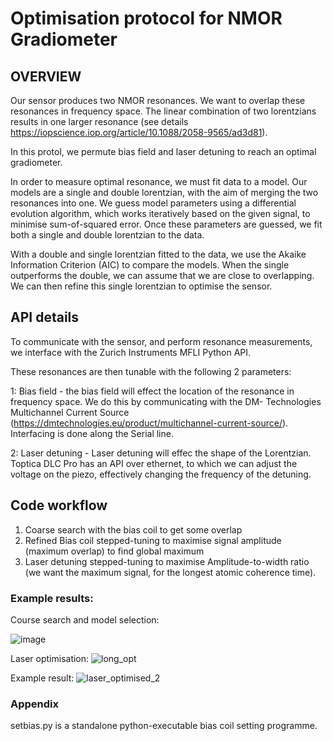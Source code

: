 # Optimisation protocol for NMOR Gradiometer

## OVERVIEW

Our sensor produces two NMOR resonances. We want to overlap these resonances in frequency space. The linear combination of two lorentzians results in one larger resonance (see details https://iopscience.iop.org/article/10.1088/2058-9565/ad3d81). 

In this protol, we permute bias field and laser detuning to reach an optimal gradiometer.

In order to measure optimal resonance, we must fit data to a model. Our models are a single and double lorentzian, with the aim of merging the two resonances into one. We guess model parameters using a differential evolution algorithm, which works iteratively based on the given signal, to minimise sum-of-squared error. Once these parameters are guessed, we fit both a single and double lorentzian to the data. 

With a double and single lorentzian fitted to the data, we use the Akaike Information Criterion (AIC) to compare the models. When the single outperforms the double, we can assume that we are close to overlapping. We can then refine this single lorentzian to optimise the sensor.

## API details

To communicate with the sensor, and perform resonance measurements, we interface with the Zurich Instruments MFLI Python API.

These resonances are then tunable with the following 2 parameters:

  1: Bias field - the bias field will effect the location of the resonance in frequency space. We do this by communicating with the DM-        Technologies Multichannel Current Source (https://dmtechnologies.eu/product/multichannel-current-source/). Interfacing is done along the Serial line.

  2: Laser detuning - Laser detuning will effec the shape of the Lorentzian. Toptica DLC Pro has an API over ethernet, to which we can adjust the voltage on the piezo, effectively changing the frequency of the detuning.


## Code workflow
  1. Coarse search with the bias coil to get some overlap
  2. Refined Bias coil stepped-tuning to maximise signal amplitude (maximum overlap) to find global maximum
  3. Laser detuning stepped-tuning to maximise Amplitude-to-width ratio (we want the maximum signal, for the longest atomic coherence time).

### Example results:

Course search and model selection: 

![image](https://github.com/user-attachments/assets/3d3601b4-284c-45a5-83da-8ad0c81983b4)


Laser optimisation: 
![long_opt](https://github.com/user-attachments/assets/eab6bcb3-011e-49d8-97a3-d1892546b25e)

Example result: 
![laser_optimised_2](https://github.com/user-attachments/assets/a2074697-0a4f-420d-91bb-2fef2a86132e)

### Appendix

setbias.py is a standalone python-executable bias coil setting programme.


